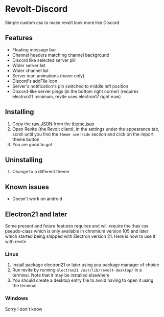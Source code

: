 # Revolt-Discord
Simple custom css to make revolt look more like Discord

## Features
 - Floating message bar
 - Channel headers matching channel background
 - Discord like selected server pill
 - Wider server list
 - Wider channel list
 - Server icon animations (hover only)
 - Discord's addFile icon
 - Server's notification's pin switched to middle left position
 - Discord-like server pings (in the bottom right corner) (requires electron21 minimum, revite uses electron17 right now)

## Installing
1. Copy the [raw JSON](https://raw.githubusercontent.com/0x454d505459/Revolt-Discord/main/theme.json) from the [theme.json](https://github.com/0x454d505459/Revolt-Discord/blob/main/theme.json)
2. Open Revite (the Revolt client), in the settings under the appearance tab, scroll until you find the `theme override` section and click on the import theme button
3. You are good to go!

## Uninstalling
1. Change to a different theme

## Known issues
- Doesn't work on android

## Electron21 and later
Some present and future features requires and will require the :has css pseudo-class which is only available in chromium version 105 and later which started being shipped with Electron version 21. Here is how to use it with revite
### Linux
1. Install package electron21 or later using you package manager of choice
2. Run revite by running `electron21 /usr/lib/revolt-desktop/` in a terminal. Note that it may be installed elsewhere
3. You should create a desktop entry file to avoid having to open it using the terminal

### Windows
Sorry I don't know
